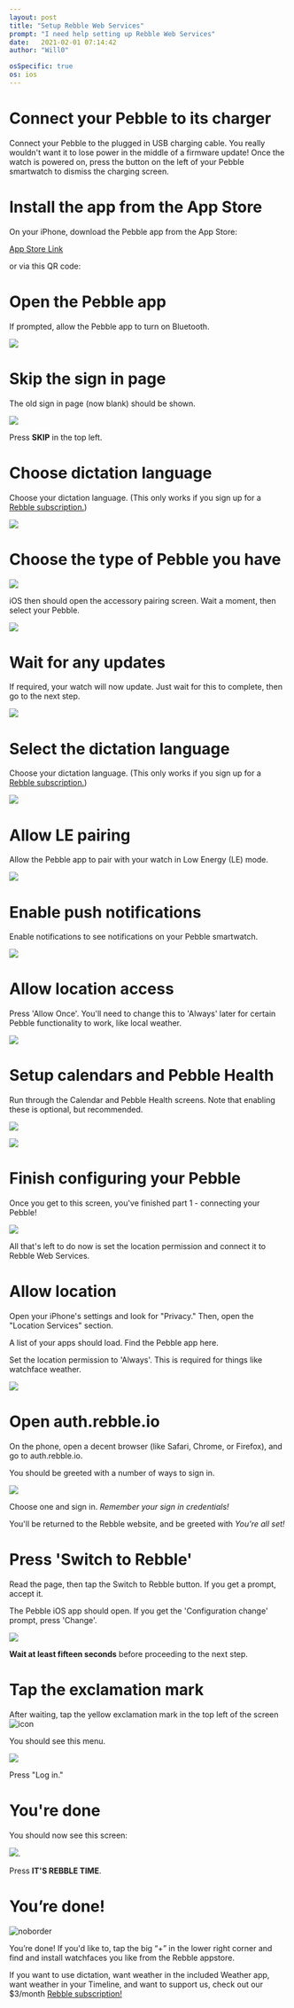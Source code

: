 ```yaml
---
layout: post
title: "Setup Rebble Web Services"
prompt: "I need help setting up Rebble Web Services"
date:   2021-02-01 07:14:42
author: "Will0"

osSpecific: true
os: ios
---
```


# Connect your Pebble to its charger   

Connect your Pebble to the plugged in USB charging cable. You really wouldn't want it to lose power in the middle of a firmware update! Once the watch is powered on, press the button on the left of your Pebble smartwatch to dismiss the charging screen.

# Install the app from the App Store

On your iPhone, download the Pebble app from the App Store:

[App Store Link](https://itunes.apple.com/en/app/pebble/id957997620?mt=8)

<notmobile>

or via this QR code:   

<qr url="https://itunes.apple.com/en/app/pebble/id957997620?mt=8" />

</notmobile>
   
# Open the Pebble app

If prompted, allow the Pebble app to turn on Bluetooth.

![](/images/ios/setup1.png)

# Skip the sign in page

The old sign in page (now blank) should be shown.   

![](/images/ios/setup2.png)

Press **SKIP** in the top left.

# Choose dictation language

Choose your dictation language. (This only works if you sign up for a [Rebble subscription.](/subscription))

![](/images/ios/setup3.png)

# Choose the type of Pebble you have

![](/images/ios/setup4.png)

iOS then should open the accessory pairing screen. Wait a moment, then select your Pebble.

![](/images/ios/setup5.png)

# Wait for any updates

If required, your watch will now update. Just wait for this to complete, then go to the next step.

![](/images/ios/setup7.png)

# Select the dictation language

Choose your dictation language. (This only works if you sign up for a [Rebble subscription.](/subscription))

![](/images/ios/setup8.png)

# Allow LE pairing

Allow the Pebble app to pair with your watch in Low Energy (LE) mode.

![](/images/ios/setup10.png)

# Enable push notifications

Enable notifications to see notifications on your Pebble smartwatch.

![](/images/ios/setup12.png)

# Allow location access

Press 'Allow Once'. You'll need to change this to 'Always' later for certain Pebble functionality to work, like local weather.

![](/images/ios/setup13.png)

# Setup calendars and Pebble Health

Run through the Calendar and Pebble Health screens. Note that enabling these is optional, but recommended.

![](/images/ios/setup14.png)

![](/images/ios/setup15.png)

# Finish configuring your Pebble

Once you get to this screen, you've finished part 1 - connecting your Pebble!  
   
![](/images/ios/setup16.png)   
   
All that's left to do now is set the location permission and connect it to Rebble Web Services.

# Allow location

Open your iPhone's settings and look for "Privacy." Then, open the "Location Services" section.

A list of your apps should load. Find the Pebble app here.

Set the location permission to 'Always'. This is required for things like watchface weather.

![](/images/ios/setup17.png)

# Open auth.rebble.io

On the phone, open a decent browser (like Safari, Chrome, or Firefox), and go to auth.rebble.io.

<notmobile>
    <qr url="https://auth.rebble.io" />
</notmobile>

You should be greeted with a number of ways to sign in.   
     
     
![](/images/ios/setup18.png)   
   
Choose one and sign in. *Remember your sign in credentials!*

You'll be returned to the Rebble website, and be greeted with *You're all set!*

# Press 'Switch to Rebble'

Read the page, then tap the Switch to Rebble button. If you get a prompt, accept it.

The Pebble iOS app should open. If you get the 'Configuration change' prompt, press 'Change'.

![](/images/ios/boot1.png)
   
**Wait at least fifteen seconds** before proceeding to the next step.

# Tap the exclamation mark

After waiting, tap the yellow exclamation mark in the top left of the screen ![icon](/images/ios/boot4.png)

You should see this menu.

![](/images/ios/boot2.png)

Press "Log in."

# You're done

You should now see this screen:

![](/images/ios/boot3.png).

Press **IT'S REBBLE TIME**.

# You’re done!

![noborder](/images/setup/13.png)

You’re done! If you'd like to, tap the big “+” in the lower right corner and find and install watchfaces you like from the Rebble appstore.

If you want to use dictation, want weather in the included Weather app, want weather in your Timeline, and want to support us, check out our $3/month [Rebble subscription!](/subscription)
